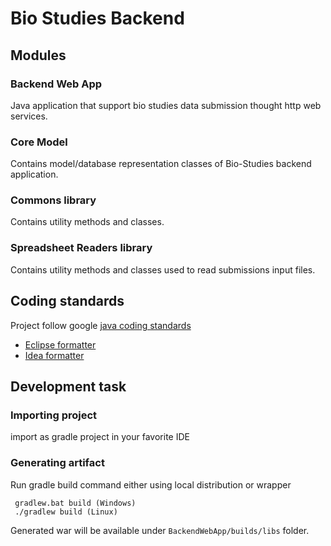 # Bio Studies Backend

## Modules
### Backend Web App
Java application that support bio studies data submission thought http web services.

### Core Model
Contains model/database representation classes of Bio-Studies backend application.

### Commons library
Contains utility methods and classes.

### Spreadsheet Readers library
Contains utility methods and classes used to read submissions input files.

## Coding standards
Project follow google [java coding standards](https://google.github.io/styleguide/javaguide.html)

- [Eclipse formatter](https://github.com/google/styleguide/blob/gh-pages/eclipse-java-google-style.xml)
- [Idea formatter](https://github.com/google/styleguide/blob/gh-pages/intellij-java-google-style.xml)


## Development task

### Importing project

import as gradle project in your favorite IDE


### Generating artifact

Run gradle build command either using local distribution or wrapper
 
 ```
  gradlew.bat build (Windows)
  ./gradlew build (Linux)
 ```

Generated war will be available under `BackendWebApp/builds/libs` folder. 

